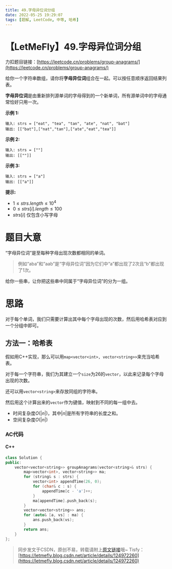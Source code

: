 ```yaml
---
title: 49.字母异位词分组
date: 2022-05-25 19:29:07
tags: [题解, LeetCode, 中等, 哈希]
---
```


# 【LetMeFly】49.字母异位词分组

力扣题目链接：[https://leetcode.cn/problems/group-anagrams/](https://leetcode.cn/problems/group-anagrams/)

给你一个字符串数组，请你将**字母异位词**组合在一起。可以按任意顺序返回结果列表。

**字母异位词**是由重新排列源单词的字母得到的一个新单词，所有源单词中的字母通常恰好只用一次。

**示例 1:**

```
输入: strs = ["eat", "tea", "tan", "ate", "nat", "bat"]
输出: [["bat"],["nat","tan"],["ate","eat","tea"]]
```

**示例 2:**

```
输入: strs = [""]
输出: [[""]]
```

**示例 3:**

```
输入: strs = ["a"]
输出: [["a"]]
```

**提示:**

+ $1\leq strs.length\leq 10^4$
+ $0\leq strs[i].length\leq100$
+ $strs[i]$ 仅包含小写字母

# 题目大意

“字母异位词”是至每种字母出现次数都相同的单词。

> 例如“aba”和“aab”是“字母异位词”因为它们中“a”都出现了2次且“b”都出现了1次。

给你一些串，让你把这些串中同属于“字母异位词”的分为一组。

# 思路

对于每个单词，我们只需要计算出其中每个字母出现的次数，然后用哈希表对应到一个分组中即可。

## 方法一：哈希表

假如用C++实现，那么可以用```map<vector<int>, vector<string>>```来充当哈希表。

对于每一个字符串，我们为其建立一个```size```为26的```vector```，以此来记录每个字母出现的次数。

还可以用```vector<string>```来存放同组的字符串。

然后用这个计算出来的```vector```作为键值，映射到不同的每一组中去。

+ 时间复杂度$O(|n|)$，其中$|n|$是所有字符串的长度之和。
+ 空间复杂度$O(|n|)$

### AC代码

#### C++

```cpp
class Solution {
public:
    vector<vector<string>> groupAnagrams(vector<string>& strs) {
        map<vector<int>, vector<string>> ma;
        for (string& s : strs) {
            vector<int> appendTime(26, 0);
            for (char& c : s) {
                appendTime[c - 'a']++;
            }
            ma[appendTime].push_back(s);
        }
        vector<vector<string>> ans;
        for (auto& [a, vs] : ma) {
            ans.push_back(vs);
        }
        return ans;
    }
};
```

> 同步发文于CSDN，原创不易，转载请附上[原文链接](https://leetcode.letmefly.xyz/2022/05/25/LeetCode%200049.%E5%AD%97%E6%AF%8D%E5%BC%82%E4%BD%8D%E8%AF%8D%E5%88%86%E7%BB%84/)哦~
> Tisfy：[https://letmefly.blog.csdn.net/article/details/124972260](https://letmefly.blog.csdn.net/article/details/124972260)
